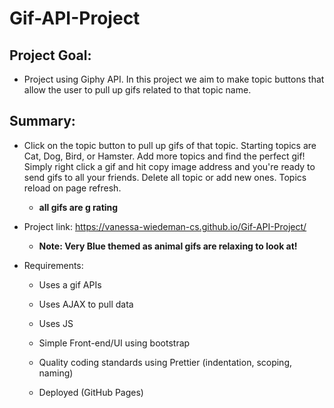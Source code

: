 # Gif-API-Project     

## Project Goal: 
- Project using Giphy API. In this project we aim to make topic buttons that allow the user to pull up gifs related to that topic name. 

## Summary: 
- Click on the topic button to pull up gifs of that topic. Starting topics are Cat, Dog, Bird, or Hamster. Add more topics and find the perfect gif! Simply right click a gif and hit copy image address and you're ready to send gifs to all your friends. Delete all topic or add new ones. Topics reload on page refresh. 
  - **all gifs are g rating** 
  
 - Project link: https://vanessa-wiedeman-cs.github.io/Gif-API-Project/
    - **Note: Very Blue themed as animal gifs are relaxing to look at!**

- Requirements: 

  - Uses a gif APIs 

  - Uses AJAX to pull data 

  - Uses JS

  - Simple Front-end/UI using bootstrap

  - Quality coding standards using Prettier (indentation, scoping, naming)

  - Deployed (GitHub Pages)
    
  
  
  
